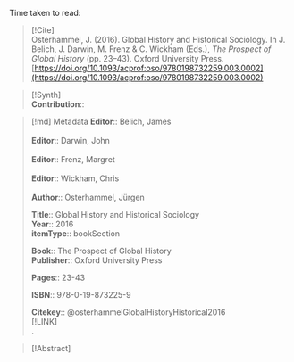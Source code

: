 Time taken to read: 
> [!Cite]  
> Osterhammel, J. (2016). Global History and Historical Sociology. In J. Belich, J. Darwin, M. Frenz & C. Wickham (Eds.), _The Prospect of Global History_ (pp. 23–43). Oxford University Press. [https://doi.org/10.1093/acprof:oso/9780198732259.003.0002](https://doi.org/10.1093/acprof:oso/9780198732259.003.0002)

> [!Synth]  
>**Contribution**::

>[!md]  Metadata
> **Editor**:: Belich, James</br>  
> **Editor**:: Darwin, John</br>  
> **Editor**:: Frenz, Margret</br>  
> **Editor**:: Wickham, Chris</br>  
> **Author**:: Osterhammel, Jürgen</br>  
>    
> **Title**:: Global History and Historical Sociology    
> **Year**:: 2016     
>**itemType**:: bookSection    
>    
>    
>     
>**Book**:: The Prospect of Global History    
>**Publisher**:: Oxford University Press    
>     
> **Pages**:: 23-43    
>    
>**ISBN**:: 978-0-19-873225-9
> 
>    
> **Citekey**:: @osterhammelGlobalHistoryHistorical2016    
> [!LINK]   
>.

> [!Abstract]  
>>  

